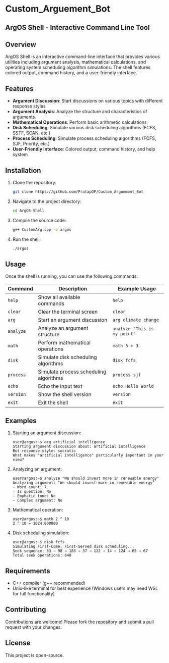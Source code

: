 # Custom_Arguement_Bot
## ArgOS Shell - Interactive Command Line Tool

## Overview
ArgOS Shell is an interactive command-line interface that provides various utilities including argument analysis, mathematical calculations, and operating system scheduling algorithm simulations. The shell features colored output, command history, and a user-friendly interface.

## Features
- **Argument Discussion**: Start discussions on various topics with different response styles
- **Argument Analysis**: Analyze the structure and characteristics of arguments
- **Mathematical Operations**: Perform basic arithmetic calculations
- **Disk Scheduling**: Simulate various disk scheduling algorithms (FCFS, SSTF, SCAN, etc.)
- **Process Scheduling**: Simulate process scheduling algorithms (FCFS, SJF, Priority, etc.)
- **User-Friendly Interface**: Colored output, command history, and help system

## Installation

1. Clone the repository:
   ```bash
   git clone https://github.com/PratapOP/Custom_Arguement_Bot
   ```
2. Navigate to the project directory:
   ```bash
   cd ArgOS-Shell
   ```
3. Compile the source code:
   ```bash
   g++ CustomArg.cpp -o argos
   ```
4. Run the shell:
   ```bash
   ./argos
   ```

## Usage
Once the shell is running, you can use the following commands:

| Command     | Description                                      | Example Usage               |
|-------------|--------------------------------------------------|-----------------------------|
| `help`      | Show all available commands                     | `help`                      |
| `clear`     | Clear the terminal screen                       | `clear`                     |
| `arg`       | Start an argument discussion                    | `arg climate change`        |
| `analyze`   | Analyze an argument structure                   | `analyze "This is my point"`|
| `math`      | Perform mathematical operations                 | `math 5 + 3`                |
| `disk`      | Simulate disk scheduling algorithms             | `disk fcfs`                 |
| `process`   | Simulate process scheduling algorithms          | `process sjf`               |
| `echo`      | Echo the input text                             | `echo Hello World`          |
| `version`   | Show the shell version                          | `version`                   |
| `exit`      | Exit the shell                                  | `exit`                      |

## Examples

1. Starting an argument discussion:
   ```
   user@argos:~$ arg artificial intelligence
   Starting argument discussion about: artificial intelligence
   Bot response style: socratic
   What makes "artificial intelligence" particularly important in your view?
   ```

2. Analyzing an argument:
   ```
   user@argos:~$ analyze "We should invest more in renewable energy"
   Analyzing argument: "We should invest more in renewable energy"
   - Word count: 7
   - Is question: No
   - Emphatic tone: No
   - Complex argument: No
   ```

3. Mathematical operation:
   ```
   user@argos:~$ math 2 ^ 10
   2 ^ 10 = 1024.000000
   ```

4. Disk scheduling simulation:
   ```
   user@argos:~$ disk fcfs
   Simulating First-Come, First-Served disk scheduling...
   Seek sequence: 53 → 98 → 183 → 37 → 122 → 14 → 124 → 65 → 67
   Total seek operations: 640
   ```

## Requirements
- C++ compiler (g++ recommended)
- Unix-like terminal for best experience (Windows users may need WSL for full functionality)

## Contributing
Contributions are welcome! Please fork the repository and submit a pull request with your changes.

## License
This project is open-source.

